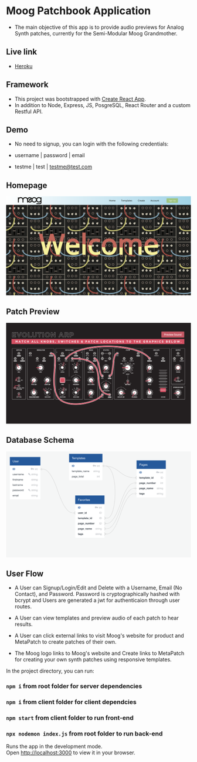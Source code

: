 # Moog Patchbook Application
* The main objective of this app is to provide audio previews for Analog Synth patches, currently for the Semi-Modular Moog Grandmother. 

## Live link
* [Heroku](https://moog-pern-app.herokuapp.com/home)

## Framework
* This project was bootstrapped with [Create React App](https://github.com/facebook/create-react-app).
* In addition to Node, Express, JS, PosgreSQL, React Router and a custom Restful API.

## Demo
* No need to signup, you can login with the following credentials:


* username | password     | email  

* testme   | test         | testme@test.com

## Homepage

![Homepage](client/public/images/HomePage-SS.png)

## Patch Preview

![Dark](client/public/images/Patch.png)

## Database Schema

![Database Schema](client/public/images/Schema.png)

## User Flow

* A User can Signup/Login/Edit and Delete with a Username, Email (No Contact), and Password. Password is cryptographically hashed with bcrypt and Users are generated a jwt for authenticaion through user routes.

* A User can view templates and preview audio of each patch to hear results.

* A User can click external links to visit Moog's website for product and MetaPatch to create patches of their own.

* The Moog logo links to Moog's website and Create links to MetaPatch for creating your own synth patches using responsive templates.


In the project directory, you can run:

### `npm i` from root folder for server dependencies
### `npm i` from client folder for client dependcies

### `npm start` from client folder to run front-end
### `npx nodemon index.js` from root folder to run back-end


Runs the app in the development mode.\
Open [http://localhost:3000](http://localhost:3000) to view it in your browser.
